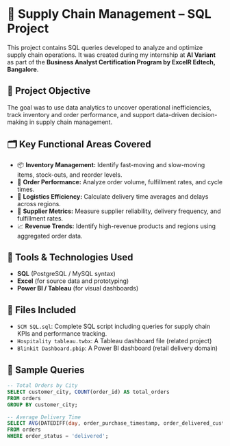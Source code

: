 # 🚚 Supply Chain Management – SQL Project

This project contains SQL queries developed to analyze and optimize supply chain operations. It was created during my internship at **AI Variant** as part of the **Business Analyst Certification Program by ExcelR Edtech, Bangalore**.

## 🧠 Project Objective
The goal was to use data analytics to uncover operational inefficiencies, track inventory and order performance, and support data-driven decision-making in supply chain management.

## 🗂 Key Functional Areas Covered
- 📦 **Inventory Management:** Identify fast-moving and slow-moving items, stock-outs, and reorder levels.
- 🛒 **Order Performance:** Analyze order volume, fulfillment rates, and cycle times.
- 🚚 **Logistics Efficiency:** Calculate delivery time averages and delays across regions.
- 📍 **Supplier Metrics:** Measure supplier reliability, delivery frequency, and fulfillment rates.
- 📈 **Revenue Trends:** Identify high-revenue products and regions using aggregated order data.

## 🔧 Tools & Technologies Used
- **SQL** (PostgreSQL / MySQL syntax)
- **Excel** (for source data and prototyping)
- **Power BI / Tableau** (for visual dashboards)

## 📁 Files Included
- `SCM SQL.sql`: Complete SQL script including queries for supply chain KPIs and performance tracking.
- `Hospitality tableau.twbx`: A Tableau dashboard file (related project)
- `Blinkit Dashboard.pbip`: A Power BI dashboard (retail delivery domain)

## 🧾 Sample Queries
```sql
-- Total Orders by City
SELECT customer_city, COUNT(order_id) AS total_orders
FROM orders
GROUP BY customer_city;

-- Average Delivery Time
SELECT AVG(DATEDIFF(day, order_purchase_timestamp, order_delivered_customer_date)) AS avg_delivery_days
FROM orders
WHERE order_status = 'delivered';
